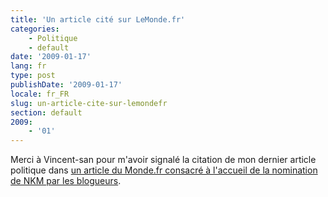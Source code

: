 ```yaml
---
title: 'Un article cité sur LeMonde.fr'
categories:
    - Politique
    - default
date: '2009-01-17'
lang: fr
type: post
publishDate: '2009-01-17'
locale: fr_FR
slug: un-article-cite-sur-lemondefr
section: default
2009:
    - '01'
---
```


Merci à Vincent-san pour m'avoir signalé la citation de mon dernier article politique dans [un article du Monde.fr consacré à l'accueil de la nomination de NKM par les blogueurs](http://www.lemonde.fr/politique/article/2009/01/16/nkm-regrets-sur-les-blogs-ecolos-espoir-pour-les-technophiles_1143014_823448.html).
